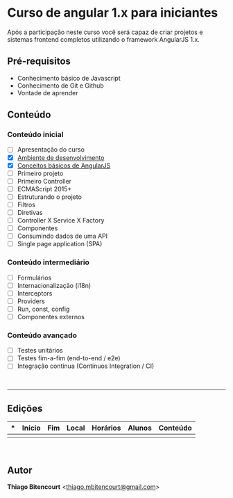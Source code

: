 # Curso de angular 1.x para iniciantes

Após a participação neste curso você será capaz de criar projetos e sistemas frontend completos utilizando o framework AngularJS 1.x.

## Pré-requisitos

- Conhecimento básico de Javascript
- Conhecimento de Git e Github
- Vontade de aprender

## Conteúdo

### Conteúdo inicial

- [ ] Apresentação do curso
- [x] [Ambiente de desenvolvimento](docs/ambiente-desenvolvimento.md)
- [x] [Conceitos básicos de AngularJS](docs/conceitos-basicos.md)
- [ ] Primeiro projeto
- [ ] Primeiro Controller
- [ ] ECMAScript 2015+
- [ ] Estruturando o projeto
- [ ] Filtros
- [ ] Diretivas
- [ ] Controller X Service X Factory
- [ ] Componentes
- [ ] Consumindo dados de uma API
- [ ] Single page application (SPA)

### Conteúdo intermediário

- [ ] Formulários
- [ ] Internacionalização (i18n)
- [ ] Interceptors
- [ ] Providers
- [ ] Run, const, config
- [ ] Componentes externos

### Conteúdo avançado

- [ ] Testes unitários
- [ ] Testes fim-a-fim (end-to-end / e2e)
- [ ] Integração continua (Continuos Integration / CI)

<br>

---
## Edições

| * | Início | Fim | Local | Horários | Alunos | Conteúdo |
|---|---|---|---|---|---|---|
|   |   |   |   |   |   |   |

<br>

## Autor

**Thiago Bitencourt** <<thiago.mbitencourt@gmail.com>>